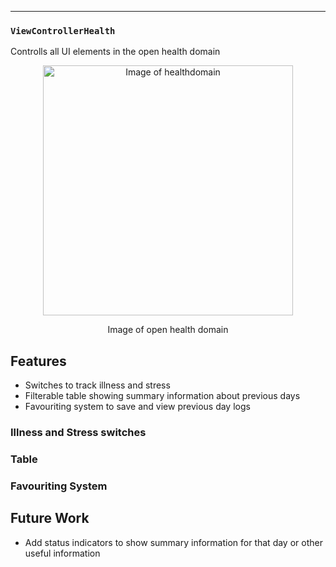 ---

### `ViewControllerHealth`
Controlls all UI elements in the open health domain

<p align="center">
<img src="https://raw.githubusercontent.com/danwells96/ARISES/master/DocFiles/img/healthdomain.png" alt="Image of healthdomain" width="400"/>
</p>
<p align="center">
Image of open health domain
</p>


## Features
* Switches to track illness and stress
* Filterable table showing summary information about previous days
* Favouriting system to save and view previous day logs

### Illness and Stress switches

### Table

### Favouriting System

## Future Work
* Add status indicators to show summary information for that day or other useful information
